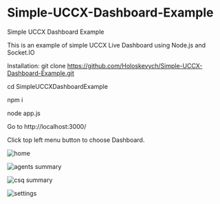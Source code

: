 # Simple-UCCX-Dashboard-Example
Simple UCCX Dashboard Example


This is an example of simple UCCX Live Dashboard using Node.js and Socket.IO

Installation:
git clone https://github.com/Holoskevych/Simple-UCCX-Dashboard-Example.git

cd SimpleUCCXDashboardExample

npm i

node app.js


Go to http://localhost:3000/

Click top left menu button to choose Dashboard.


![home](https://user-images.githubusercontent.com/31503217/30540217-d522effa-9c7e-11e7-95f2-acbb9fe6b88a.png)

![agents summary](https://user-images.githubusercontent.com/31503217/30540216-d4d89c34-9c7e-11e7-8104-cafe3ece1714.png)

![csq summary](https://user-images.githubusercontent.com/31503217/30540219-d5461ca0-9c7e-11e7-9ded-74b80cb72d52.png)

![settings](https://user-images.githubusercontent.com/31503217/30540218-d54507de-9c7e-11e7-9539-a9077725add7.png)